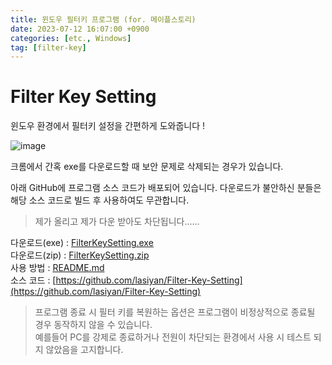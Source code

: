 ```yaml
---
title: 윈도우 필터키 프로그램 (for. 메이플스토리)
date: 2023-07-12 16:07:00 +0900
categories: [etc., Windows]
tag: [filter-key]
---
```

# Filter Key Setting
윈도우 환경에서 필터키 설정을 간편하게 도와줍니다 !

![image](https://github.com/lasiyan/Filter-Key-Setting/assets/135001826/90bb1745-7d3c-4c70-a97f-af6fe7774a53)

크롬에서 간혹 exe를 다운로드할 때 보안 문제로 삭제되는 경우가 있습니다.

아래 GitHub에 프로그램 소스 코드가 배포되어 있습니다.
다운로드가 불안하신 분들은 해당 소스 코드로 빌드 후 사용하여도 무관합니다.
> 제가 올리고 제가 다운 받아도 차단됩니다......

다운로드(exe) : [FilterKeySetting.exe](https://github.com/lasiyan/Filter-Key-Setting/releases/download/v2.0.0/FilterKeySetting.exe)  
다운로드(zip) : [FilterKeySetting.zip](https://github.com/lasiyan/Filter-Key-Setting/releases/download/v2.0.0/FilterKeySetting.zip)  
사용 방법 : [README.md](https://github.com/lasiyan/Filter-Key-Setting#readme)  
소스 코드 : [https://github.com/lasiyan/Filter-Key-Setting](https://github.com/lasiyan/Filter-Key-Setting)


> 프로그램 종료 시 필터 키를 복원하는 옵션은 프로그램이 비정상적으로 종료될 경우 동작하지 않을 수 있습니다.  
예를들어 PC를 강제로 종료하거나 전원이 차단되는 환경에서 사용 시 테스트 되지 않았음을 고지합니다.
